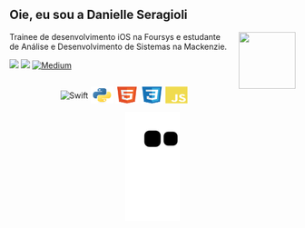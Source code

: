 ## Oie, eu sou a Danielle Seragioli

 <img align="right" height="100" width="100" src="https://spotty-grenadilla-d26.notion.site/image/https%3A%2F%2Fs3-us-west-2.amazonaws.com%2Fsecure.notion-static.com%2Faa25c7f5-f4d1-4ff0-b5d2-28bcd23c2e1c%2FUntitled.png?table=block&id=e5c0efc2-09a0-415c-9e56-8c6eadc169c0&spaceId=d1b02b65-6f05-41fb-9868-69f5ce300038&width=2000&userId=&cache=v2">
 
Trainee de desenvolvimento iOS na Foursys e estudante <br>
de Análise e Desenvolvimento de Sistemas na Mackenzie.


<div "display: inline_block"> 

  <a href = "mailto:danielle.seragioli@gmail.com"><img src="https://img.shields.io/badge/-Gmail-%23333?style=for-the-badge&logo=gmail&logoColor=white" target="_blank"></a>
  <a href="https://www.linkedin.com/in/danielle-seragioli-2101b0202/" target="_blank"><img src="https://img.shields.io/badge/-LinkedIn-%230077B5?style=for-the-badge&logo=linkedin&logoColor=white" target="_blank"></a> 
[![ Medium](https://img.shields.io/badge/Medium-12100E?style=for-the-badge&logo=medium&logoColor=white)](https://brasil.uxdesign.cc/calmamente-simplificando-o-acesso-ao-atendimento-psicol%C3%B3gico-remoto-no-pa%C3%ADs-98fa887765f5)
##
</div>
<div style="display: inline_block" align="center">
  <img align="center" alt="Swift" height="30" width="30" src="https://miro.medium.com/max/800/1*KLrw9Oy3qxuBGqrVKXGL_A.png">
  <img align="center" alt="Python" height="30" width="40" src="https://raw.githubusercontent.com/devicons/devicon/master/icons/python/python-original.svg">
  <img align="center" alt="HTML" height="30" width="40" src="https://raw.githubusercontent.com/devicons/devicon/master/icons/html5/html5-original.svg">
  <img align="center" alt="CSS" height="30" width="40" src="https://raw.githubusercontent.com/devicons/devicon/master/icons/css3/css3-original.svg">
  <img align="center" alt="Js" height="30" width="40" src="https://raw.githubusercontent.com/devicons/devicon/master/icons/javascript/javascript-plain.svg">

  
  
</div>


 
<div align="center"> 
 
 
  ![Snake animation](https://github.com/rafaballerini/rafaballerini/blob/output/github-contribution-grid-snake.svg)
 
</div>



<!--
**danielleseragioli/danielleseragioli** is a ✨ _special_ ✨ repository because its `README.md` (this file) appears on your GitHub profile.

Here are some ideas to get you started:
### Hi there 👋
- 🔭 I’m currently working on ...
- 🌱 I’m currently learning ...
- 👯 I’m looking to collaborate on ...
- 🤔 I’m looking for help with ...
- 💬 Ask me about ...
- 📫 How to reach me: ...
- 😄 Pronouns: ...
- ⚡ Fun fact: ...
-->
